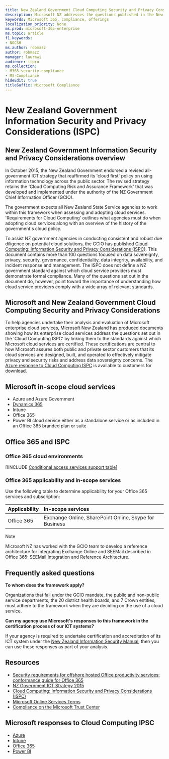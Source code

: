 ```yaml
---
title: New Zealand Government Cloud Computing Security and Privacy Considerations
description: Microsoft NZ addresses the questions published in the New Zealand cloud computing framework.
keywords: Microsoft 365, compliance, offerings
localization_priority: None
ms.prod: microsoft-365-enterprise
ms.topic: article
f1.keywords:
- NOCSH
ms.author: robmazz
author: robmazz
manager: laurawi
audience: itpro
ms.collection:
- M365-security-compliance
- MS-Compliance
hideEdit: true
titleSuffix: Microsoft Compliance
---
```


# New Zealand Government Information Security and Privacy Considerations (ISPC)

## New Zealand Government Information Security and Privacy Considerations overview

In October 2015, the New Zealand Government endorsed a revised all-government ICT strategy that reaffirmed its 'cloud first' policy on using information technology across the public sector. The revised strategy retains the 'Cloud Computing Risk and Assurance Framework' that was developed and implemented under the authority of the NZ Government Chief Information Officer (GCIO).

The government expects all New Zealand State Service agencies to work within this framework when assessing and adopting cloud services. 'Requirements for Cloud Computing' outlines what agencies must do when adopting cloud services along with an overview of the history of the government's cloud policy.

To assist NZ government agencies in conducting consistent and robust due diligence on potential cloud solutions, the GCIO has published [Cloud Computing: Information Security and Privacy Considerations (ISPC)](https://www.digital.govt.nz/dmsdocument/1~cloud-computing-information-security-and-privacy-considerations/html). This document contains more than 100 questions focused on data sovereignty, privacy, security, governance, confidentiality, data integrity, availability, and incident response and management. The ISPC does not define a NZ government standard against which cloud service providers must demonstrate formal compliance. Many of the questions set out in the document do, however, point toward the importance of understanding how cloud service providers comply with a wide array of relevant standards.

## Microsoft and New Zealand Government Cloud Computing Security and Privacy Considerations

To help agencies undertake their analysis and evaluation of Microsoft enterprise cloud services, Microsoft New Zealand has produced documents showing how its enterprise cloud services address the questions set out in the 'Cloud Computing ISPC' by linking them to the standards against which Microsoft cloud services are certified. These certifications are central to how Microsoft assures both public and private sector customers that its cloud services are designed, built, and operated to effectively mitigate privacy and security risks and address data sovereignty concerns. The [Azure response to Cloud Computing ISPC](https://azure.microsoft.com/resources/microsoft-azure-response-to-nz-gcio-cloud-computing-information-security-privacy-considerations/) is available to customers for download.

## Microsoft in-scope cloud services

- Azure and Azure Government
- [Dynamics 365](https://aka.ms/d365-compliance-list)
- Intune
- Office 365
- Power BI cloud service either as a standalone service or as included in an Office 365 branded plan or suite

## Office 365 and ISPC

### Office 365 cloud environments

[!INCLUDE [Conditional access services support table](../includes/o365-offering-introduction.md)]

### Office 365 applicability and in-scope services

Use the following table to determine applicability for your Office 365 services and subscription:

| **Applicability** | **In-scope services** |
|:------------------|:----------------------|
| Office 365 | Exchange Online, SharePoint Online, Skype for Business |

>[!Note]
>Microsoft NZ has worked with the GCIO team to develop a reference architecture for integrating Exchange Online and SEEMail described in Office 365: SEEMail Integration and Reference Architecture.

## Frequently asked questions

**To whom does the framework apply?**

Organizations that fall under the GCIO mandate, the public and non-public service departments, the 20 district health boards, and 7 Crown entities, must adhere to the framework when they are deciding on the use of a cloud service.

**Can my agency use Microsoft's responses to this framework in the certification process of our ICT systems?**

If your agency is required to undertake certification and accreditation of its ICT system under the [New Zealand Information Security Manual](https://go.microsoft.com/fwlink/p/?linkid=2099496), then you can use these responses as part of your analysis.

## Resources

- [Security requirements for offshore hosted Office productivity services: conformance guide for Office 365](https://aka.ms/o365-gcio-conformance-guidance)
- [NZ Government ICT Strategy 2015](https://www.ict.govt.nz/strategy-and-action-plan/strategy/)
- [Cloud Computing: Information Security and Privacy Considerations (ISPC)](https://www.digital.govt.nz/standards-and-guidance/technology-and-architecture/cloud-services/)
- [Microsoft Online Services Terms](https://aka.ms/Online-Services-Terms)
- [Compliance on the Microsoft Trust Center](https://www.microsoft.com/trust-center/compliance/compliance-overview)

## Microsoft responses to Cloud Computing IPSC

- [Azure](https://aka.ms/Azure-NZ-response)
- [Intune](https://aka.ms/Intune-NZ-response)
- [Office 365](https://aka.ms/O365-NZ-Response)
- [Power BI](https://download.microsoft.com/download/5/1/7/51726B9B-2E76-49C4-9D4F-A36BF025CB93/Response-to-GCIO-105-questions-Power-BI.pdf)
